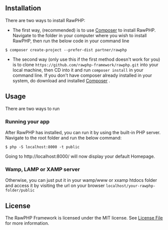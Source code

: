 ## Installation
There are two ways to install RawPHP:

* The first way, (recommended) is to use [Composer](https://getcomposer.org/) to install RawPHP.
Navigate to the folder in your computer where you wish to install RawPHP, then run the below code in your command line
```
$ composer create-project --prefer-dist partner/rawphp
```

* The second way (only use this if the first method doesn't work for you) is to clone `https://github.com/rawphp-framework/rawphp.git` into your local machine, then CD into it and run `composer install` in your command line. If you don't have composer already installed in your system, do download and installed  [Composer](https://getcomposer.org/) . 


## Usage

There are two ways to run 

### Running your app
After RawPHP has installed, you can run it by using the built-in PHP server. Navigate to the root folder and run the below command:
```
$ php -S localhost:8000 -t public

```
Going to http://localhost:8000/ will now display your default Homepage.

### Wamp, LAMP or XAMP server
Otherwise, you can just put it in your wamp/www or xxamp htdocs folder and access it by visiting the url on your browser `localhost/your-rawphp-folder/public`
## License

The RawPHP Framework is licensed under the MIT license. See [License File](LICENSE.md) for more information.
